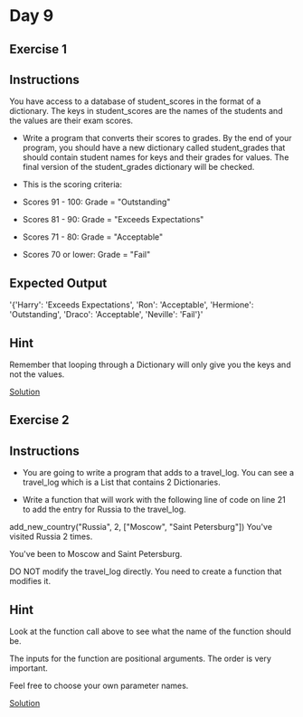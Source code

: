 # Day 9

## Exercise 1

## Instructions
You have access to a database of student_scores in the format of a dictionary. The keys in student_scores are the names of the students and the values are their exam scores.

- Write a program that converts their scores to grades. By the end of your program, you should have a new dictionary called student_grades that should contain student names for keys and their grades for values. The final version of the student_grades dictionary will be checked.

- This is the scoring criteria:

- Scores 91 - 100: Grade = "Outstanding"

- Scores 81 - 90: Grade = "Exceeds Expectations"

- Scores 71 - 80: Grade = "Acceptable"

- Scores 70 or lower: Grade = "Fail"

## Expected Output

'{'Harry': 'Exceeds Expectations', 'Ron': 'Acceptable', 'Hermione': 'Outstanding', 'Draco': 'Acceptable', 'Neville': 'Fail'}'

## Hint
Remember that looping through a Dictionary will only give you the keys and not the values.


[Solution](https://repl.it/@appbrewery/day-9-1-solution)


## Exercise 2

## Instructions

- You are going to write a program that adds to a travel_log. You can see a travel_log which is a List that contains 2 Dictionaries.

- Write a function that will work with the following line of code on line 21 to add the entry for Russia to the travel_log.

add_new_country("Russia", 2, ["Moscow", "Saint Petersburg"])
You've visited Russia 2 times.

You've been to Moscow and Saint Petersburg.

DO NOT modify the travel_log directly. You need to create a function that modifies it.

## Hint

Look at the function call above to see what the name of the function should be.

The inputs for the function are positional arguments. The order is very important.

Feel free to choose your own parameter names.

[Solution](https://repl.it/@appbrewery/day-9-2-solution)
